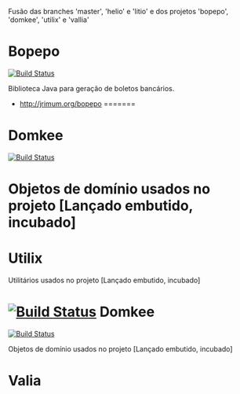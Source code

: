 Fusão das branches 'master', 'helio' e 'litio' e dos projetos 'bopepo', 'domkee', 'utilix' e 'vallia'


Bopepo
======

[![Build Status](https://ci-jrimum.rhcloud.com/buildStatus/icon?job=Bopepo)](https://ci-jrimum.rhcloud.com)

Biblioteca Java para geração de boletos bancários.

 * http://jrimum.org/bopepo
=======

Domkee
======

[![Build Status](https://ci-jrimum.rhcloud.com/buildStatus/icon?job=Domkee)](https://ci-jrimum.rhcloud.com)

Objetos de domínio usados no projeto [Lançado embutido, incubado]
=======

Utilix
======

Utilitários usados no projeto [Lançado embutido, incubado]

[![Build Status](https://ci-jrimum.rhcloud.com/buildStatus/icon?job=Utilix)](https://ci-jrimum.rhcloud.com)
Domkee
======

[![Build Status](https://ci-jrimum.rhcloud.com/buildStatus/icon?job=Domkee)](https://ci-jrimum.rhcloud.com)

Objetos de domínio usados no projeto [Lançado embutido, incubado]

Valia
======
